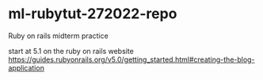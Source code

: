 # ml-rubytut-272022-repo
Ruby on rails midterm practice

start at 5.1 on the ruby on rails website
https://guides.rubyonrails.org/v5.0/getting_started.html#creating-the-blog-application

